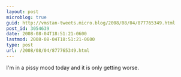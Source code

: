 ```yaml
---
layout: post
microblog: true
guid: http://vmstan-tweets.micro.blog/2008/08/04/877765349.html
post_id: 3054639
date: 2008-08-04T18:51:21-0600
lastmod: 2008-08-04T18:51:21-0600
type: post
url: /2008/08/04/877765349.html
---
```

I'm in a pissy mood today and it is only getting worse.

